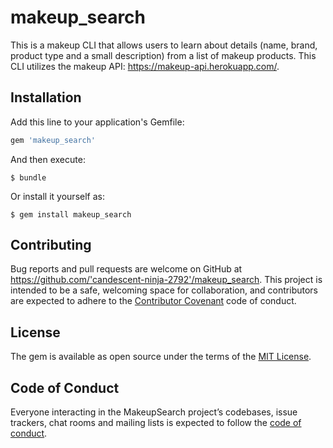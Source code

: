 # makeup_search

This is a makeup CLI that allows users to learn about details (name, brand, product type and a small description) from a list of makeup products. This CLI utilizes the makeup API: https://makeup-api.herokuapp.com/.

## Installation

Add this line to your application's Gemfile:

```ruby
gem 'makeup_search'
```

And then execute:

    $ bundle

Or install it yourself as:

    $ gem install makeup_search

## Contributing

Bug reports and pull requests are welcome on GitHub at https://github.com/'candescent-ninja-2792'/makeup_search. This project is intended to be a safe, welcoming space for collaboration, and contributors are expected to adhere to the [Contributor Covenant](http://contributor-covenant.org) code of conduct.

## License

The gem is available as open source under the terms of the [MIT License](https://opensource.org/licenses/MIT).

## Code of Conduct

Everyone interacting in the MakeupSearch project’s codebases, issue trackers, chat rooms and mailing lists is expected to follow the [code of conduct](https://github.com/'candescent-ninja-2792'/first-project/blob/master/CODE_OF_CONDUCT.md).
